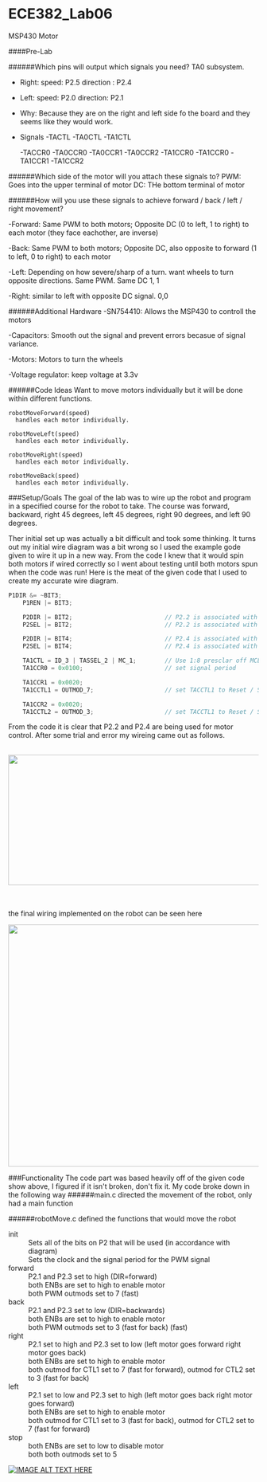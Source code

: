 ECE382_Lab06
============

MSP430 Motor

####Pre-Lab

######Which pins will output which signals you need?
  TA0 subsystem. 
  - Right: speed: P2.5 direction : P2.4
  - Left: speed: P2.0 direction: P2.1
  - Why: Because they are on the right and left side fo the board and they seems like they would work. 
  - Signals
    -TACTL 
      -TA0CTL
      -TA1CTL

    -TACCR0
      -TA0CCR0
      -TA0CCR1
      -TA0CCR2
    -TA1CCR0
      -TA1CCR0
      -TA1CCR1
      -TA1CCR2

######Which side of the motor will you attach these signals to?
  PWM: Goes into the upper terminal of motor
  DC: THe bottom terminal of motor

######How will you use these signals to achieve forward / back / left / right movement?

  -Forward: Same PWM to both motors; Opposite DC (0 to left, 1 to right) to each motor (they face eachother, are inverse)
  
  -Back: Same PWM to both motors; Opposite DC, also opposite to forward (1 to left, 0 to right) to each motor
  
  -Left: Depending on how severe/sharp of a turn. want wheels to turn opposite directions. Same PWM. Same DC 1, 1
  
  -Right: similar to left with opposite DC signal. 0,0
  
  
######Additional Hardware
  -SN754410: Allows the MSP430 to controll the motors
  
  -Capacitors: Smooth out the signal and prevent errors becasue of signal variance. 
  
  -Motors: Motors to turn the wheels
  
  -Voltage regulator: keep voltage at 3.3v
  
  
######Code Ideas
  Want to move motors individually but it will be done within different functions. 
  
    robotMoveForward(speed)
      handles each motor individually. 
      
    robotMoveLeft(speed)
      handles each motor individually.
      
    robotMoveRight(speed)
      handles each motor individually.
      
    robotMoveBack(speed)
      handles each motor individually.
      
    
  
###Setup/Goals
The goal of the lab was to wire up the robot and program in a specified course for the robot to take. The course was forward, backward, right 45 degrees, left 45 degrees, right 90 degrees, and left 90 degrees. 

Ther initial set up was actually a bit difficult and took some thinking. It turns out my initial wire diagram was a bit wrong so I used the example gode given to wire it up in a new way. From the code I knew that it would spin both motors if wired correctly so I went about testing until both motors spun when the code was run! Here is the meat of the given code that I used to create my accurate wire diagram. 

```C
P1DIR &= ~BIT3;
    P1REN |= BIT3;

    P2DIR |= BIT2;							// P2.2 is associated with TA1CCR1
    P2SEL |= BIT2;							// P2.2 is associated with TA1CCTL1

    P2DIR |= BIT4;							// P2.4 is associated with TA1CCR2
    P2SEL |= BIT4;							// P2.4 is associated with TA1CCTL2

    TA1CTL = ID_3 | TASSEL_2 | MC_1;		// Use 1:8 presclar off MCLK
    TA1CCR0 = 0x0100;						// set signal period

    TA1CCR1 = 0x0020;
    TA1CCTL1 = OUTMOD_7;					// set TACCTL1 to Reset / Set mode

    TA1CCR2 = 0x0020;
    TA1CCTL2 = OUTMOD_3;					// set TACCTL1 to Reset / Set mode
```
From the code it is clear that P2.2 and P2.4 are being used for motor control. After some trial and error my wireing came out as follows.

<br><a href="url"><img src="http://i.imgur.com/jAkdrqz.png" align="center" height="262" width="724" ></a></br>
<br>
<br>

the final wiring implemented on the robot can be seen here


<a href="url"><img src="http://i.imgur.com/ah73whn.jpg" align="center" height="486" width="555" ></a>

###Functionality
The code part was based heavily off of the given code show above, I figured if it isn't broken, don't fix it.
My code broke down in the following way
######main.c
directed the movement of the robot, only had a main function

######robotMove.c
defined the functions that would move the robot 
<d1>
  <dt>init
    <dd>Sets all of the bits on P2 that will be used (in accordance with diagram)</dd>
    <dd>Sets the clock and the signal period for the PWM signal</dd>
  <dt>forward
    <dd>P2.1 and P2.3 set to high (DIR=forward)</dd>
    <dd>both ENBs are set to high to enable motor</dd>
    <dd>both PWM outmods set to 7 (fast)</dd>
  <dt>back
    <dd>P2.1 and P2.3 set to low (DIR=backwards)</dd>
    <dd>both ENBs are set to high to enable motor</dd>
    <dd>both PWM outmods set to 3 (fast for back) (fast)</dd>
  <dt>right
    <dd>P2.1 set to high and P2.3 set to low (left motor goes forward right motor goes back)</dd>
    <dd>both ENBs are set to high to enable motor</dd>
    <dd>both outmod for CTL1 set to 7 (fast for forward), outmod for CTL2 set to 3 (fast for back)</dd>
  <dt>left
    <dd>P2.1 set to low and P2.3 set to high (left motor goes back right motor goes forward)</dd>
    <dd>both ENBs are set to high to enable motor</dd>
    <dd>both outmod for CTL1 set to 3 (fast for back), outmod for CTL2 set to 7 (fast for forward)</dd>
  <dt>stop
    <dd>both ENBs are set to low to disable motor</dd>
    <dd>both both outmods set to 5</dd>
</d1>




[![IMAGE ALT TEXT HERE](http://img.youtube.com/vi/QqOlSv22k2A/0.jpg)](http://www.youtube.com/watch?v=QqOlSv22k2A)

